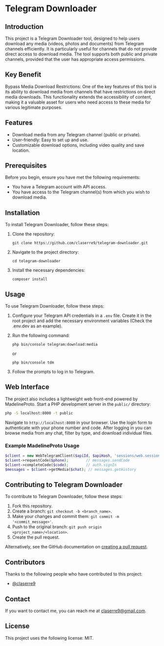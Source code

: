 
# Telegram Downloader

## Introduction
This project is a Telegram Downloader tool, designed to help users download any media (videos, photos and documents) from Telegram channels efficiently. 
It is particularly useful for channels that do not provide direct access to download media. The tool supports both public and private channels, provided that the user has appropriate access permissions.

## Key Benefit
Bypass Media Download Restrictions: One of the key features of this tool is its ability to download media from channels 
that have restrictions on direct media downloads. This functionality extends the accessibility of content, making it a valuable asset for users 
who need access to these media for various legitimate purposes.

## Features
- Download media from any Telegram channel (public or private).
- User-friendly: Easy to set up and use.
- Customizable download options, including video quality and save location.

## Prerequisites
Before you begin, ensure you have met the following requirements:
- You have a Telegram account with API access.
- You have access to the Telegram channel(s) from which you wish to download media.

## Installation
To install Telegram Downloader, follow these steps:

1. Clone the repository:
   ```
   git clone https://github.com/claserre9/telegram-downloader.git
   ```
2. Navigate to the project directory:
   ```
   cd telegram-downloader
   ```
3. Install the necessary dependencies:
   ```
   composer install
   ```

## Usage
To use Telegram Downloader, follow these steps:

1. Configure your Telegram API credentials in a `.env` file. Create it in the root project and add the necessary 
   environment variables (Check the .env.dev as an example).
2. Run the following command:
   ```
   php bin/console telegram:download:media
   ```
   or 

   ```
   php bin/console tdm
   ````
3. Follow the prompts to log in to Telegram.

## Web Interface
The project also includes a lightweight web front-end powered by MadelineProto.
Start a PHP development server in the `public/` directory:

```bash
php -S localhost:8000 -t public
```

Navigate to `http://localhost:8000` in your browser. Use the login form to
authenticate with your phone number and code. After logging in you can browse
media from any chat, filter by type, and download individual files.

### Example MadelineProto Usage
```php
$client = new WebTelegramClient($apiId, $apiHash, 'sessions/web.session');
$client->requestCode($phone);        // messages.sendCode
$client->completeCode($code);        // auth.signIn
$messages = $client->getMedia($chat); // messages.getHistory
```

## Contributing to Telegram Downloader
To contribute to Telegram Downloader, follow these steps:

1. Fork this repository.
2. Create a branch: `git checkout -b <branch_name>`.
3. Make your changes and commit them: `git commit -m '<commit_message>'`.
4. Push to the original branch: `git push origin <project_name>/<location>`.
5. Create the pull request.

Alternatively, see the GitHub documentation on [creating a pull request](https://docs.github.com/en/github/collaborating-with-issues-and-pull-requests/creating-a-pull-request).

## Contributors
Thanks to the following people who have contributed to this project:

- [@claserre9](https://github.com/claserre9)

## Contact
If you want to contact me, you can reach me at claserre9@gmail.com.

## License
This project uses the following license: MIT.